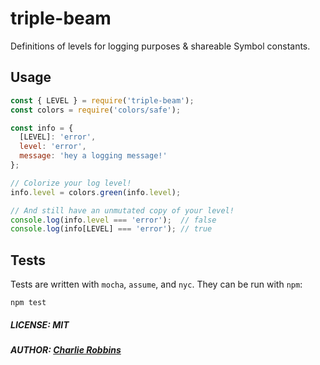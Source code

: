 # triple-beam

Definitions of levels for logging purposes & shareable Symbol constants.

## Usage

``` js
const { LEVEL } = require('triple-beam');
const colors = require('colors/safe');

const info = {
  [LEVEL]: 'error',
  level: 'error',
  message: 'hey a logging message!'
};

// Colorize your log level!
info.level = colors.green(info.level);

// And still have an unmutated copy of your level!
console.log(info.level === 'error');  // false
console.log(info[LEVEL] === 'error'); // true
```

## Tests

Tests are written with `mocha`, `assume`, and `nyc`. They can be run with `npm`:

```
npm test
```

##### LICENSE: MIT
##### AUTHOR: [Charlie Robbins](https://github.com/indexzero)

